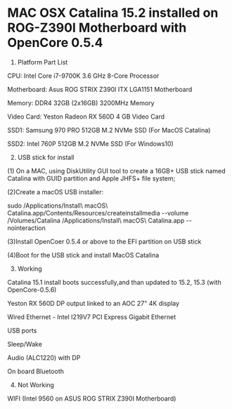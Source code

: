 # MAC OSX Catalina 15.2 installed on ROG-Z390I Motherboard with OpenCore 0.5.4

1. Platform Part List

  CPU:	Intel  Core i7-9700K 3.6 GHz 8-Core Processor

  Motherboard:	Asus ROG STRIX Z390I ITX LGA1151 Motherboard

  Memory:	DDR4 32GB (2x16GB) 3200MHz Memory

  Video Card:	Yeston  Radeon RX 560D 4 GB Video Card

  SSD1:  Samsung 970 PRO 512GB M.2 NVMe SSD (For MacOS Catalina)

  SSD2:  Intel 760P 512GB M.2 NVMe SSD (For Windows10)

2. USB stick for install

  (1) On a MAC, using DiskUtility GUI tool to create a 16GB+ USB stick named Catalina with GUID partition and Apple JHFS+ file system;

  (2)Create a macOS USB installer:

  sudo /Applications/Install\ macOS\ Catalina.app/Contents/Resources/createinstallmedia --volume /Volumes/Catalina /Applications/Install\ macOS\ Catalina.app --nointeraction

  (3)Install OpenCoer 0.5.4 or above to the EFI partition on USB stick

  (4)Boot for the USB stick and install MacOS Catalina

3. Working

  Catalina 15.1 install boots successfully,and than updated to 15.2, 15.3 (with OpenCore-0.5.6)

  Yeston RX 560D DP output linked to an AOC 27" 4K display

  Wired Ethernet - Intel I219V7 PCI Express Gigabit Ethernet

  USB ports

  Sleep/Wake

  Audio (ALC1220) with DP 

  On board Bluetooth

4. Not Working

  WIFI (Intel 9560 on ASUS ROG STRIX Z390I Motherboard)
